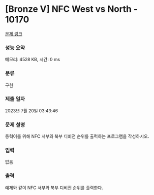 # [Bronze V] NFC West vs North - 10170 

[문제 링크](https://www.acmicpc.net/problem/10170) 

### 성능 요약

메모리: 4528 KB, 시간: 0 ms

### 분류

구현

### 제출 일자

2023년 7월 20일 03:43:46

### 문제 설명

<p>동혁이를 위해 NFC 서부와 북부 디비전 순위를 출력하는 프로그램을 작성하시오.</p>

### 입력 

 <p>없음</p>

### 출력 

 <p>예제와 같이 NFC 서부와 북부 디비전 순위를 출력한다.</p>

